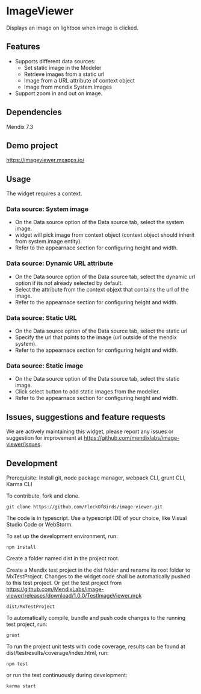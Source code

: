 # ImageViewer
Displays an image on lightbox when image is clicked.

## Features
* Supports different data sources:
    * Set static image in the Modeler
    * Retrieve images from a static url
    * Image from a URL attribute of context object
    * Image from mendix System.Images
* Support zoom in and out on image.

## Dependencies
Mendix 7.3

## Demo project
https://imageviewer.mxapps.io/

## Usage
The widget requires a context.
 ### Data source: System image
 - On the Data source option of the Data source tab, select the system image.
 - widget will pick image from context object (context object should inherit from system.image entity).
 - Refer to the appearnace section for configuring height and width.

 ### Data source: Dynamic URL attribute
 - On the Data source option of the Data source tab, select the dynamic url option if its not already selected by default.
 - Select the attribute from the context objext that contains the url of the image.
 - Refer to the appearnace section for configuring height and width.

 ### Data source: Static URL
  - On the Data source option of the Data source tab, select the static url
  - Specify the url that points to the image (url outside of the mendix system).
  - Refer to the appearnace section for configuring height and width.

   ### Data source: Static image
  - On the Data source option of the Data source tab, select the static image.
  - Click select button to add static images from the modeller.
  - Refer to the appearnace section for configuring height and width.

## Issues, suggestions and feature requests
We are actively maintaining this widget, please report any issues or suggestion for improvement at https://github.com/mendixlabs/image-viewer/issues.

## Development
Prerequisite: Install git, node package manager, webpack CLI, grunt CLI, Karma CLI

To contribute, fork and clone.

    git clone https://github.com/FlockOfBirds/image-viewer.git

The code is in typescript. Use a typescript IDE of your choice, like Visual Studio Code or WebStorm.

To set up the development environment, run:

    npm install
    
Create a folder named dist in the project root.

Create a Mendix test project in the dist folder and rename its root folder to MxTestProject. Changes to the widget code shall be automatically pushed to this test project. Or get the test project from https://github.com/MendixLabs/image-viewer/releases/download/1.0.0/TestImageViewer.mpk

    dist/MxTestProject
    
To automatically compile, bundle and push code changes to the running test project, run:

    grunt
    
To run the project unit tests with code coverage, results can be found at dist/testresults/coverage/index.html, run:

    npm test
    
or run the test continuously during development:

    karma start
